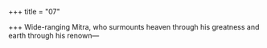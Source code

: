 +++
title = "07"

+++
Wide-ranging Mitra, who surmounts heaven through his greatness and earth through his renown—